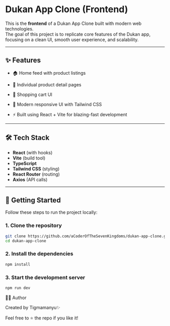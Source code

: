 # Dukan App Clone (Frontend)

This is the **frontend** of a Dukan App Clone built with modern web technologies.  
The goal of this project is to replicate core features of the Dukan app, focusing on a clean UI, smooth user experience, and scalability.

---


## ✨ Features

- 🏠 Home feed with product listings

- 📄 Individual product detail pages

- 🛒 Shopping cart UI
  
- 🎨 Modern responsive UI with Tailwind CSS
  
- ⚡ Built using React + Vite for blazing-fast development

---

## 🛠️ Tech Stack

- **React** (with hooks)  
- **Vite** (build tool)  
- **TypeScript**  
- **Tailwind CSS** (styling)  
- **React Router** (routing)  
- **Axios** (API calls)

---

## 🚀 Getting Started

Follow these steps to run the project locally:

### 1. Clone the repository
```bash
git clone https://github.com/aCoderOfTheSevenKingdoms/dukan-app-clone.git
cd dukan-app-clone
```

### 2. Install the dependencies
```bash
npm install
```

### 3. Start the development server
```bash
npm run dev
```

🧑‍💻 Author

Created by Tigmamanyu✨

Feel free to ⭐ the repo if you like it!

